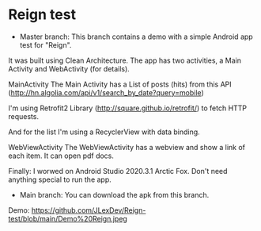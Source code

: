 # Reign test

+ Master branch:
This branch contains a demo with a simple Android app test for "Reign".

It was built using Clean Architecture.
The app has two activities, a Main Activity and WebActivity (for details).

MainActivity
The Main Activity has a List of posts (hits) from this API (http://hn.algolia.com/api/v1/search_by_date?query=mobile)

I'm using Retrofit2 Library (http://square.github.io/retrofit/) to fetch HTTP requests.

And for the list I'm using a RecyclerView with data binding.

WebViewActivity
The WebViewActivity has a webview and show a link of each item. It can open pdf docs.

Finally:
I worwed on Android Studio 2020.3.1 Arctic Fox. 
Don't need anything special to run the app.


+ Main branch:
You can download the apk from this branch.

Demo:
https://github.com/JLexDev/Reign-test/blob/main/Demo%20Reign.jpeg
